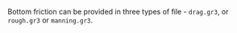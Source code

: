 Bottom friction can be provided in three types of file - `drag.gr3`, or `rough.gr3` or `manning.gr3`.